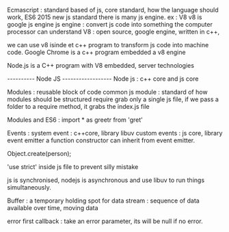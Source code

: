 Ecmascript : standard based of js, core standard, how the language should work, ES6 2015 new js standard
there is many js engine. ex : V8
v8 is google js engine
js engine : convert js code into something the computer processor can understand
V8 : open source, google engine, written in c++,

we can use v8 isinde et c++ program to transform js code into machine code.
Google Chrome is a c++ program embedded a v8 engine

Node.js is a C++ program with V8 embedded, server technologies

---------- Node JS ------------------
Node js : c++ core and js core

Modules : reusable block of code
common js module : standard of how modules should be structured
require grab only a single js file, if we pass a folder to a require method, it grabs the index.js file

Modules and ES6 : import * as greetr from 'gret'

Events : 
system event : c++core, library libuv
custom events : js core, library event emitter
a function constructor can inherit from event emitter.

Object.create(person);

'use strict' inside js file to prevent silly mistake

js is synchronised, nodejs is asynchronous and use libuv to run things simultaneously.

Buffer : a temporary holding spot for data
stream : sequence of data available over time, moving data

error first callback : take an error parameter, its will be null if no error.

